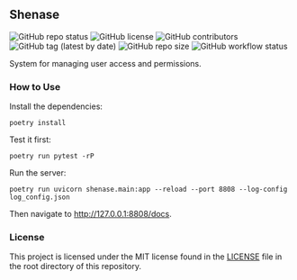 ## Shenase

![GitHub repo status](https://img.shields.io/badge/status-active-green?style=flat)
![GitHub license](https://img.shields.io/github/license/sheikhartin/shenase)
![GitHub contributors](https://img.shields.io/github/contributors/sheikhartin/shenase)
![GitHub tag (latest by date)](https://img.shields.io/github/v/tag/sheikhartin/shenase)
![GitHub repo size](https://img.shields.io/github/repo-size/sheikhartin/shenase)
![GitHub workflow status](https://github.com/sheikhartin/shenase/actions/workflows/python-app.yml/badge.svg)

System for managing user access and permissions.

### How to Use

Install the dependencies:

```
poetry install
```

Test it first:

```
poetry run pytest -rP
```

Run the server:

```
poetry run uvicorn shenase.main:app --reload --port 8808 --log-config log_config.json
```

Then navigate to http://127.0.0.1:8808/docs.

### License

This project is licensed under the MIT license found in the [LICENSE](LICENSE) file in the root directory of this repository.
